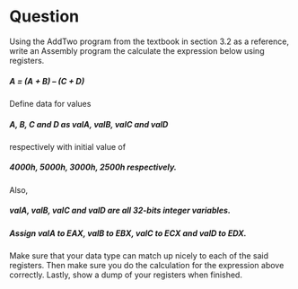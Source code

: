 # Question 
Using the AddTwo program from the textbook in section 3.2 as a reference, write an Assembly program the
calculate the expression below using registers.
##### A = (A + B) – (C + D)
Define data for values 
##### A, B, C and D as valA, valB, valC and valD
respectively with initial value of
##### 4000h, 5000h, 3000h, 2500h respectively.
Also,
##### valA, valB, valC and valD are all 32-bits integer variables.
##### Assign valA to EAX, valB to EBX, valC to ECX and valD to EDX.
Make sure that your data type can match up nicely to each of the said registers.
Then make sure you do the calculation for the expression above correctly.
Lastly, show a dump of your registers when finished.
